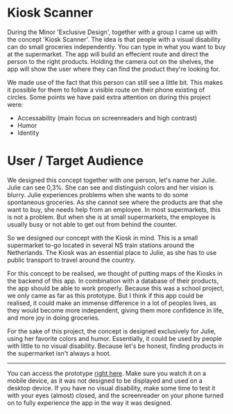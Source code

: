# Kiosk Scanner

During the Minor 'Exclusive Design', together with a group I came up with the concept 'Kiosk Scanner'. The idea is that people with a visual disability can do small groceries independently. You can type in what you want to buy at the supermarket. The app will build an effecient route and direct the person to the right products. Holding the camera out on the shelves, the app will show the user where they can find the product they're looking for.

We made use of the fact that this person can still see a little bit. This makes it possible for them to follow a visible route on their phone existing of circles. Some points we have paid extra attention on during this project were:

- Accessability (main focus on screenreaders and high contrast)
- Humor
- Identity

# User / Target Audience

We designed this concept together with one person, let's name her Julie. Julie can see 0,3%. She can see and distinguish colors and her vision is blurry. Julie experiences problems when she wants to do some spontaneous groceries. As she cannot see where the products are that she want to buy, she needs help from an employee. In most supermarkets, this is not a problem. But when she is at small supermarkets, the employee is usually busy or not able to get out from behind the counter.

So we designed our concept with the Kiosk in mind. This is a small supermarket to-go located in several NS train stations around the Netherlands. The Kiosk was an essential place to Julie, as she has to use public transport to travel around the country.

For this concept to be realised, we thought of putting maps of the Kiosks in the backend of this app. In combination with a database of their products, the app should be able to work properly. Because this was a school project, we only came as far as this prototype. But I think if this app could be realised, it could make an immense difference in a lot of peoples lives, as they would become more independent, giving them more confidence in life, and more joy in doing groceries.

For the sake of this project, the concept is designed exclusively for Julie, using her favorite colors and humor. Essentially, it could be used by people with little to no visual disability. Because let's be honest, finding products in the supermarket isn't always a hoot.

---

You can access the prototype [right here](https://emmabons.github.io/kioskscanner/). Make sure you watch it on a mobile device, as it was not designed to be displayed and used on a desktop device. If you have no visual disability, make some time to test it with your eyes (almost) closed, and the screenreader on your phone turned on to fully experience the app in the way it was designed.
